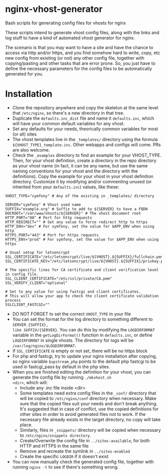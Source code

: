# nginx-vhost-generator
Bash scripts for generating config files for vhosts for nginx

These scripts intend to generate vhost config files, along with the links and log stuff
to have a kind of automated vhost generator for nginx.

The scenario is that you may want to have a site and have the chance to access via http and/or https,
and you find somehow hard to write, copy, etc new config from existing (or not) any other config file,
together with copying/pasting and other tasks that are error prone. So, you just have to define the necessary
parameters for the config files to be automatically generated for you.

Installation
============

* Clone the repository anywhere and copy the skeleton at the same level that <code>/etc/nginx</code>,
so there's a new directory in that tree.
* Duplicate the <code>defaults.inc_dist</code> file and name it <code>defaults.inc</code>, which will have your common default variables for any vhost.
* Set any defaults for your needs, theorically common variables for most (or all) sites
* The vhost templates live in the <code>_templates/</code> directory using the formula <code>${VHOST_TYPE}_template.inc</code>. Other webapps and configs will come. PRs are also welcome.
* Check the <code>_examples</code> directory to find an example for your VHOST_TYPE. Then, for your vhost definition, create a directory in the repo directory as your vhost name (in fact, it can be any name, but use the same naming conventions for your vhost and the directory with the definitions). Copy the example for your vhost in your vhost definition directory. Customize it
by modifying and/or commenting unused (or inherited from your <code>defaults.inc</code>) values, like these:

```
VHOST_TYPE="symfony" # Any of the existing in _templates/ directory

SERVER="symfony" # Vhost used name
SUFFIX="example.org" # Suffix to add to ${SERVER} to have a FQDN
DOCROOT="/var/www/vhosts/${SERVER}" # The vhost document root
HTTP_PORT="80" # Port for http requests
HTTP_REDIRECT="" # Set any value to force redirect http to https
HTTP_ENV="dev" # For symfony, set the value for $APP_ENV when using http
HTTPS_PORT="443" # Port for https requests
HTTPS_ENV="prod" # For symfony, set the value for $APP_ENV when using https

# Usual setup for letsencrypt
SSL_CERTIFICATE="/etc/letsencrypt/live/${VHOST}.${SUFFIX}/fullchain.pem"
SSL_CERTIFICATE_KEY="/etc/letsencrypt/live/${VHOST}.${SUFFIX}/privkey.pem"

# The specific lines for CA certificate and client verification level in config file.
SSL_CLIENT_CERTIFICATE="/etc/ssl/private/CA.pem"
SSL_VERIFY_CLIENT="optional"

# Set to any value for using fastcgi and client certificates.
# This will allow your app to check the client certificate validation process
SSLCLIENT_FASTCGI=""
```

* DO NOT FORGET to set the correct <code>VHOST_TYPE</code> in your file
* You can set the format for the log directory to something different to <code>${SERVER}.${SUFFIX}, like ${SUFFIX}/${SERVER}</code>.
You can do this by modifying the <code>LOGDIRFORMAT</code> variable in the <code>getLogDirFormat()</code> function in <code>defaults.inc</code>,
or define <code>LOGDIRFORMAT</code> in single vhosts. The directory for logs will be <code>/var/log/nginx/$LOGDIRFORMAT</code>.
* If <code>SSL_CERTIFICATE</code> is empty or not set, there will be no https block
* For php and fastcgi, try to update your nginx installation after copying, so nginx variable <code>$upstream_php</code> points to
the default php fastcgi to be used in fastcgi_pass by default in the php sites.
* When you are finished editing the definition for your vhost, you can generate the config file by running <code>./mkvhost.sh &lt;dir&gt;</code>, which will:
    * Include any .inc file inside &lt;dir&gt;
    * Some templates need extra config files in the <code>_conf/</code> directory that will be copied to <code>/etc/nginx/conf</code>
directory when necessary. Make sure that the copied files suit your needs and don't break anything. It's suggested that in case of conflict, use the copied
definitions for other sites in order to avoid generated files not to work. If the necessary file already exists
in the target directory, no copy will take place.
    * Similarly, files in <code>_snippets/</code> directory will be copied when necessary to <code>/etc/nginx/snippets directory</code>.
    * Create/Overwrite the config file in <code>../sites-available</code>, for both HTTP and HTTPS in the same file
    * Remove and recreate the symlink in <code>../sites-enabled</code>
    * Create the specific <code>LOGDIR</code> if it doesn't exist
* You can now manually check the generated config file, together with running <code>nginx -t</code> to see if there's something wrong.
